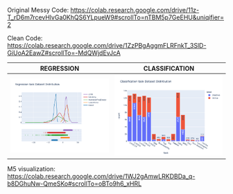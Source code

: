 
Original Messy Code: https://colab.research.google.com/drive/11z-T_rD6m7rcevHlvGa0KhQS6YLpueW9#scrollTo=nTBM5p7GeEHU&uniqifier=2

Clean Code: https://colab.research.google.com/drive/1ZzPBgAggmFLRFnkT_3SlD-GiUoA2EawZ#scrollTo=-MdQWjdEvJcA


| REGRESSION    | CLASSIFICATION
|:-------------------------------:|:-------------------------:
| ![](reg_dis.png)  |![](cls_dis.png)


M5 visualization: https://colab.research.google.com/drive/1WJ2gAmwLRKDBDa_q-b8DGhuNw-QmeSKo#scrollTo=oBTo9h6_xHRL
